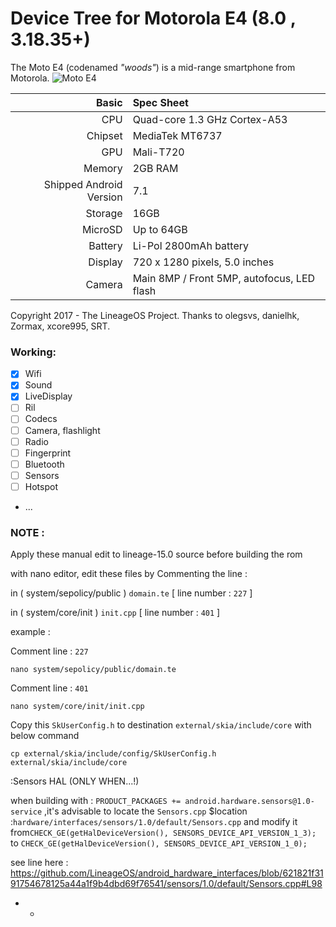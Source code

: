 #                                       Device Tree for Motorola E4 (8.0 , 3.18.35+)

The Moto E4 (codenamed _"woods"_) is a mid-range smartphone from Motorola.
![Moto E4](http://www.digitik.ru/upload/iblock/dd7/dd77003d77e62a8d7b9eb0d840bd3e77.jpg "Moto E4")

Basic   | Spec Sheet
-------:|:-------------------------
CPU     | Quad-core 1.3 GHz Cortex-A53
Chipset | MediaTek MT6737
GPU     | Mali-T720
Memory  | 2GB RAM
Shipped Android Version | 7.1
Storage | 16GB
MicroSD | Up to 64GB
Battery | Li-Pol 2800mAh battery
Display | 720 x 1280 pixels, 5.0 inches
Camera  | Main 8MP / Front 5MP, autofocus, LED flash

Copyright 2017 - The LineageOS Project.
Thanks to olegsvs, danielhk, Zormax, xcore995, SRT.

### Working:
- [x] Wifi
- [x] Sound
- [x] LiveDisplay
- [ ] Ril
- [ ] Codecs
- [ ] Camera, flashlight
- [ ] Radio
- [ ] Fingerprint
- [ ] Bluetooth
- [ ] Sensors
- [ ] Hotspot
- ...


### NOTE :

Apply these manual edit to lineage-15.0 source 
before building the rom

with nano editor, edit these files by Commenting the line :

in ( system/sepolicy/public ) 
 ```domain.te``` 
 [ line number : ```227``` ]
 
 in ( system/core/init ) 
 ```init.cpp```
 [ line number : ```401``` ]


example :

Comment line : ```227```

```nano system/sepolicy/public/domain.te```

Comment line : ```401```

```nano system/core/init/init.cpp```

Copy this ```SkUserConfig.h``` to destination ```external/skia/include/core```  with below command  

```cp external/skia/include/config/SkUserConfig.h external/skia/include/core```

:Sensors HAL (ONLY WHEN...!)

when building with : ```PRODUCT_PACKAGES += android.hardware.sensors@1.0-service``` ,it's advisable to locate the ```Sensors.cpp``` $location :```hardware/interfaces/sensors/1.0/default/Sensors.cpp``` and modify it  from```CHECK_GE(getHalDeviceVersion(), SENSORS_DEVICE_API_VERSION_1_3);```  to ```CHECK_GE(getHalDeviceVersion(), SENSORS_DEVICE_API_VERSION_1_0);``` 

see line here : https://github.com/LineageOS/android_hardware_interfaces/blob/621821f3191754678125a44a1f9b4dbd69f76541/sensors/1.0/default/Sensors.cpp#L98

- -
